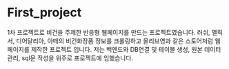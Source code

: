 # First_project
1차 프로젝트로 비건을 주제한 반응형 웹페이지를 만드는 프로젝트였습니다.
러쉬, 멜릭서, 디어달리아, 아떼의 비건화장품 정보를 크롤링하고 올리브영과 같은 스토어처럼 웹 페이지를 제작한 프로젝트 입니다. 
저는 백엔드와 DB연결 및 테이블 생성, 원본 데이터 관리, sql문 작성을 위주로 프로젝트에 임했습니다.
